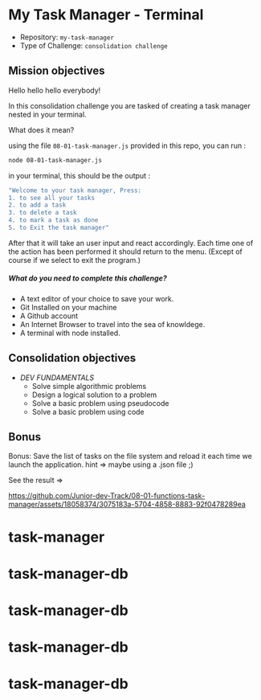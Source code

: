 # My Task Manager - Terminal
- Repository: `my-task-manager`
- Type of Challenge: `consolidation challenge`

## Mission objectives

Hello hello hello everybody!

In this consolidation challenge you are tasked of creating a task manager nested in your terminal.

What does it mean?

using the file `08-01-task-manager.js` provided in this repo,
you can run  :

```bash
node 08-01-task-manager.js
```

in your terminal, this should be the output :
```bash
"Welcome to your task manager, Press:
1. to see all your tasks
2. to add a task
3. to delete a task
4. to mark a task as done
5. to Exit the task manager"
```
After that it will take an user input and react accordingly.
Each time one of the action has been performed it should return to the menu. (Except of course if we select to exit the program.)

##### What do you need to complete this challenge?

- A text editor of your choice to save your work.
- Git Installed on your machine
- A Github account
- An Internet Browser to travel into the sea of knowldege.
- A terminal with node installed.


## Consolidation objectives
- *DEV FUNDAMENTALS*
    - Solve simple algorithmic problems
    - Design a logical solution to a problem
    - Solve a basic problem using pseudocode
    - Solve a basic problem using code


## Bonus

Bonus: Save the list of tasks on the file system and reload it each time we launch the application.
hint => maybe using a .json file ;)


See the result => 



https://github.com/Junior-dev-Track/08-01-functions-task-manager/assets/18058374/3075183a-5704-4858-8883-92f0478289ea

# task-manager
# task-manager-db
# task-manager-db
# task-manager-db
# task-manager-db

